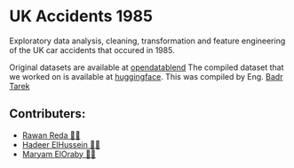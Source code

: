 # UK Accidents 1985

Exploratory data analysis, cleaning, transformation and feature engineering of the UK car accidents that occured in 1985.

Original datasets are available at [opendatablend](https://www.opendatablend.io/dataset/?name=open-data-blend-road-safety-1979-1989)
The compiled dataset that we worked on is available at [huggingface](https://huggingface.co/datasets/mareloraby/uk_acc_1985).  This was compiled by Eng. [Badr Tarek](https://github.com/Badr-AL10)

## Contributers:
- [Rawan Reda 👩‍💻](github.com/rawanreda)
- [Hadeer ElHussein 👩‍💻](https://github.com/Hadeer1111)
- [Maryam ElOraby 👩‍💻](https://github.com/mareloraby)
